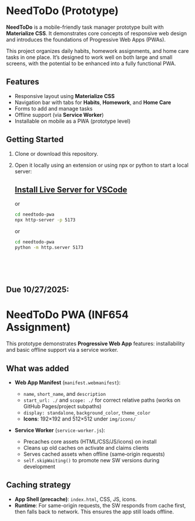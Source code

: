 # NeedToDo (Prototype)

**NeedToDo** is a mobile-friendly task manager prototype built with **Materialize CSS**. It demonstrates core concepts of responsive web design and introduces the foundations of Progressive Web Apps (PWAs).  

This project organizes daily habits, homework assignments, and home care tasks in one place. It’s designed to work well on both large and small screens, with the potential to be enhanced into a fully functional PWA.

## Features
- Responsive layout using **Materialize CSS**
- Navigation bar with tabs for **Habits**, **Homework**, and **Home Care**
- Forms to add and manage tasks
- Offline support (via **Service Worker**)
- Installable on mobile as a PWA (prototype level)

## Getting Started
1. Clone or download this repository.
2. Open it locally using an extension or using npx or python to start a local server:
   
     ## [Install Live Server for VSCode](https://marketplace.visualstudio.com/items?itemName=ritwickdey.LiveServer)
      
      or
      ```bash
      cd needtodo-pwa
      npx http-server -p 5173
      ```
      or
      ```bash
      cd needtodo-pwa
      python -m http.server 5173
      ```

<br><br><br>
## Due 10/27/2025:

# NeedToDo PWA (INF654 Assignment)

This prototype demonstrates **Progressive Web App** features: installability and basic offline support via a service worker.

## What was added
- **Web App Manifest** (`manifest.webmanifest`):
  - `name`, `short_name`, and `description`
  - `start_url: ./` and `scope: ./` for correct relative paths (works on GitHub Pages/project subpaths)
  - `display: standalone`, `background_color`, `theme_color`
  - **Icons**: 192×192 and 512×512 under `img/icons/`

- **Service Worker** (`service-worker.js`):
  - Precaches core assets (HTML/CSS/JS/icons) on install
  - Cleans up old caches on activate and claims clients
  - Serves cached assets when offline (same‑origin requests)
  - `self.skipWaiting()` to promote new SW versions during development

## Caching strategy
- **App Shell (precache)**: `index.html`, CSS, JS, icons.
- **Runtime**: For same-origin requests, the SW responds from cache first, then falls back to network. This ensures the app still loads offline.
